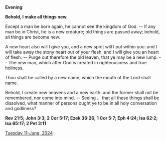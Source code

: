 **Evening**

**Behold, I make all things new.**
 
Except a man be born again, he cannot see the kingdom of God. -- If any man be in Christ, he is a new creature; old things are passed away; behold, all things are become new.
 
A new heart also will I give you, and a new spirit will I put within you: and I will take away the stony heart out of your flesh, and I will give you an heart of flesh. -- Purge out therefore the old leaven, that ye may be a new lump. -- The new man, which after God is created in righteousness and true holiness.
 
Thou shalt be called by a new name, which the mouth of the Lord shall name.
 
Behold, I create new heavens and a new earth: and the former shall not be remembered, nor come into mind. -- Seeing ... that all these things shall be dissolved, what manner of persons ought ye to be in all holy conversation and godliness?  

**Rev 21:5; John 3:3; 2 Cor 5:17; Ezek 36:26; 1 Cor 5:7; Eph 4:24; Isa 62:2; Isa 65:17; 2 Pet 3:11**

[Tuesday 11-June, 2024](https://t.me/daily_light)
